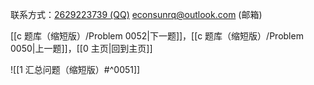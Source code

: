 联系方式：<a href="https://qm.qq.com/q/iA1sKuakak">2629223739 (QQ)</a> <a href="mailto:econsunrq@outlook.com">econsunrq@outlook.com (邮箱)</a>

[[c 题库（缩短版）/Problem 0052|下一题]]，[[c 题库（缩短版）/Problem 0050|上一题]]，[[0 主页|回到主页]]

![[1 汇总问题（缩短版）#^0051]]